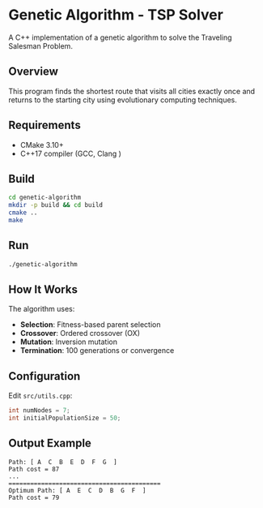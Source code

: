 # Genetic Algorithm - TSP Solver

A C++ implementation of a genetic algorithm to solve the Traveling Salesman Problem.

## Overview

This program finds the shortest route that visits all cities exactly once and returns to the starting city using evolutionary computing techniques.

## Requirements

- CMake 3.10+
- C++17 compiler (GCC, Clang )

## Build

```bash
cd genetic-algorithm
mkdir -p build && cd build
cmake ..
make
```

## Run

```bash
./genetic-algorithm
```

## How It Works

The algorithm uses:

- **Selection**: Fitness-based parent selection
- **Crossover**: Ordered crossover (OX)
- **Mutation**: Inversion mutation
- **Termination**: 100 generations or convergence

## Configuration

Edit `src/utils.cpp`:

```cpp
int numNodes = 7;
int initialPopulationSize = 50;
```

## Output Example

```
Path: [ A  C  B  E  D  F  G  ]
Path cost = 87
...
==========================================
Optimum Path: [ A  E  C  D  B  G  F  ]
Path cost = 79
```
